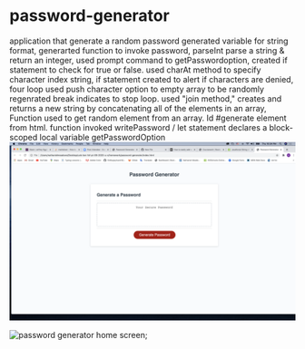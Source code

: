 # password-generator
application that generate a random password
generated variable for string format, generarted function to invoke password, parseInt parse a string & return an integer, used prompt command to getPasswordoption, created if statement to check for true or false.
used charAt method to specify character index string, if statement created to alert if characters are denied, four loop used push character option to empty array to be randomly regenrated break indicates to stop loop.
used "join method," creates and returns a new string by concatenating all of the elements in an array, Function used to get random element from an array.
Id #generate element from html. function invoked writePassword / let statement declares a block-scoped local variable getPasswordOption
<img src="imgs/password_generator.png" alt="password generator home screen">

![password generator home screen](password_generator.png);